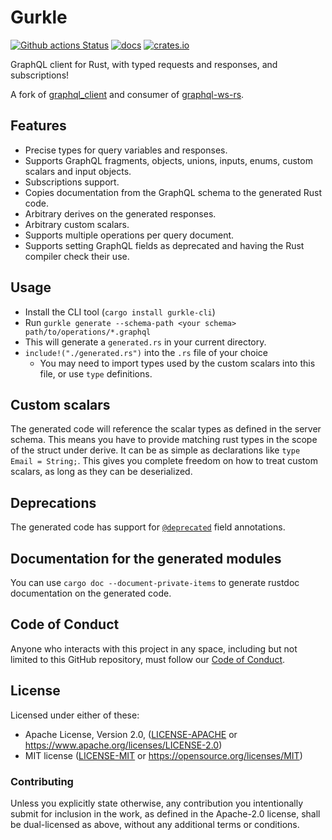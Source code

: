 # Gurkle

[![Github actions Status](https://github.com/technocreatives/gurkle/workflows/CI/badge.svg?branch=main&event=push)](https://github.com/technocreatives/gurkle/actions)
[![docs](https://docs.rs/gurkle/badge.svg)](https://docs.rs/gurkle/latest/gurkle/)
[![crates.io](https://img.shields.io/crates/v/gurkle.svg)](https://crates.io/crates/gurkle)

GraphQL client for Rust, with typed requests and responses, and subscriptions!

A fork of [graphql_client](https://github.com/graphql-rust/graphql-client) and consumer of [graphql-ws-rs](https://github.com/technocreatives/graphql-ws-rs).

## Features

- Precise types for query variables and responses.
- Supports GraphQL fragments, objects, unions, inputs, enums, custom scalars and input objects.
- Subscriptions support.
- Copies documentation from the GraphQL schema to the generated Rust code.
- Arbitrary derives on the generated responses.
- Arbitrary custom scalars.
- Supports multiple operations per query document.
- Supports setting GraphQL fields as deprecated and having the Rust compiler check
  their use.

## Usage

- Install the CLI tool (`cargo install gurkle-cli`)
- Run `gurkle generate --schema-path <your schema> path/to/operations/*.graphql`
- This will generate a `generated.rs` in your current directory.
- `include!("./generated.rs")` into the `.rs` file of your choice
  - You may need to import types used by the custom scalars into this file, or use `type` definitions.

## Custom scalars

The generated code will reference the scalar types as defined in the server schema. This means you have to provide matching rust types in the scope of the struct under derive. It can be as simple as declarations like `type Email = String;`. This gives you complete freedom on how to treat custom scalars, as long as they can be deserialized.

## Deprecations

The generated code has support for [`@deprecated`](http://facebook.github.io/graphql/June2018/#sec-Field-Deprecation)
field annotations.

## Documentation for the generated modules

You can use `cargo doc --document-private-items` to generate rustdoc documentation on the generated code.

## Code of Conduct

Anyone who interacts with this project in any space, including but not limited to
this GitHub repository, must follow our [Code of Conduct](https://github.com/technocreatives/gurkle/blob/main/CODE_OF_CONDUCT.md).

## License

Licensed under either of these:

- Apache License, Version 2.0, ([LICENSE-APACHE](LICENSE-APACHE) or
  https://www.apache.org/licenses/LICENSE-2.0)
- MIT license ([LICENSE-MIT](LICENSE-MIT) or
  https://opensource.org/licenses/MIT)

### Contributing

Unless you explicitly state otherwise, any contribution you intentionally submit
for inclusion in the work, as defined in the Apache-2.0 license, shall be
dual-licensed as above, without any additional terms or conditions.
